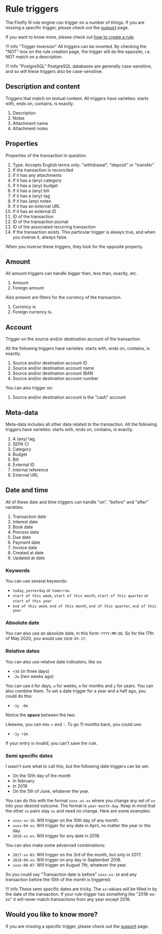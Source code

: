 # Rule triggers

The Firefly III rule engine can trigger on a number of things. If you are missing a specific trigger, please check out the [support](../../explanation/support.md) page.

If you want to know more, please check out [how to create a rule](../../how-to/firefly-iii/features/rules.md).

!!! info "Trigger inversion"
    All triggers can be inverted. By checking the "NOT"-box on the rule creation page, the trigger will do the opposite, i.e. NOT match on a description.


!!! info "PostgreSQL"
    PostgreSQL databases are generally case-sensitive, and so will these triggers also be case-sensitive.

## Description and content

Triggers that match on textual content. All triggers have varieties: starts with, ends on, contains, is exactly.

1. Description
2. Notes
3. Attachment name
4. Attachment notes

## Properties

Properties of the transaction in question.

1. Type. Accepts English terms only: "withdrawal", "deposit" or "transfer"
2. If the transaction is reconciled
3. If it has any attachments
4. If it has a (any) category
5. If it has a (any) budget
6. If it has a (any) bill
7. If it has a (any) tag
8. If it has (any) notes
9. If it has an external URL
10. If it has an external ID
11. ID of the transaction
12. ID of the transaction journal
13. ID of the associated recurring transaction
14. If the transaction exists. This particular trigger is always true, and when you inverse it, always false.

When you inverse these triggers, they look for the opposite property.

## Amount

All amount triggers can handle bigger than, less than, exactly, etc.

1. Amount
2. Foreign amount

Also present are filters for the currency of the transaction.

1. Currency is
2. Foreign currency is.

## Account

Trigger on the source and/or destination account of the transaction.

All the following triggers have varieties: starts with, ends on, contains, is exactly.

1. Source and/or destination account ID
2. Source and/or destination account name
3. Source and/or destination account IBAN
4. Source and/or destination account number

You can also trigger on:

1. Source and/or destination account is the "cash" account

## Meta-data

Meta-data includes all other data related to the transaction. All the following triggers have varieties: starts with, ends on, contains, is exactly.

1. A (any) tag.
2. SEPA CI
3. Category
4. Budget
5. Bill
6. External ID
7. Internal reference
8. External URL


## Date and time

All of these date and time triggers can handle "on", "before" and "after" varieties.

1. Transaction date
2. Interest date
3. Book date
4. Process date
5. Due date
6. Payment date
7. Invoice date
8. Created at date
9. Updated at date

### Keywords

You can use several keywords:

- `today`, `yesterday` or `tomorrow`
- `start of this week`, `start of this month`, `start of this quarter` or `start of this year`
- `end of this week`, `end of this month`, `end of this quarter`, `end of this year`

### Absolute date

You can also use an absolute date, in this form: `YYYY-MM-DD`. So for the 17th of May 2020, you would use `2020-05-17`.

### Relative dates

You can also use relative date indicators, like so:

- `+3d` (in three days)
- `-2w` (two weeks ago)

You can use `d` for days, `w` for weeks, `m` for months and `y` for years. You can also combine them. To set a date trigger for a year and a half ago, you could do this:

- `-1y -6m`

Notice the **space** between the two.

Likewise, you can mix + and -. To go 11 months back, you could use:

- `-1y +1m`

If your entry is invalid, you can't save the rule.

### Semi specific dates

I wasn't sure what to call this, but the following date triggers can be set:

- On the 10th day of the month
- In february
- In 2019
- On the 5th of June, whatever the year.

You can do this with the format `xxxx-xx-xx` where you change any set of `xx` into your desired outcome. The format is `year-month-day`. Keep in mind that the other `xx` pairs stay `xx` and need no change. Here are some examples:

- `xxxx-xx-10`. Will trigger on the 10th day of any month.
- `xxxx-04-xx`. Will trigger for any date in April, no matter the year or the day.
- `2018-xx-xx`. Will trigger for any date in 2018.

You can also make some advanced combinations:

- `2017-xx-03`. Will trigger on the 3rd of the month, but only in 2017.
- `2018-09-xx`. Will trigger on any day in September 2018.
- `xxxx-08-07`. Will trigger on August 7th, whatever the year.

So you could say "Transaction date is before" `xxxx-xx-10` and any transaction before the 10th of the month is triggered.

!!! info
   These semi specific dates are tricky. The `xx`-values will be filled in by the date of the transaction. If your rule trigger has something like "2018-xx-xx" it will never match transactions from any year except 2018.


## Would you like to know more?

If you are missing a specific trigger, please check out the [support](../../explanation/support.md) page.
